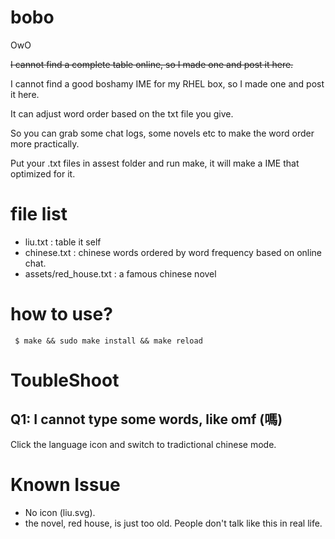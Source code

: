 # bobo
OwO

~~I cannot find a complete table online, so I made one and post it here.~~

I cannot find a good boshamy IME for my RHEL box, so I made one and post it here.

It can adjust word order based on the txt file you give.

So you can grab some chat logs, some novels etc to make the word order more practically.

Put your .txt files in assest folder and run make, it will make a IME that optimized for it.
 
# file list

- liu.txt : table it self
- chinese.txt : chinese words ordered by word frequency based on online chat.
- assets/red_house.txt : a famous chinese novel

# how to use?

````
 $ make && sudo make install && make reload
````

# ToubleShoot

## Q1: I cannot type some words, like omf (嗎)

Click the language icon and switch to tradictional chinese mode.

# Known Issue

 - No icon (liu.svg).
 - the novel, red house, is just too old. People don't talk like this in real life.
